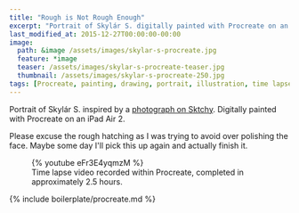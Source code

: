 ```yaml
---
title: "Rough is Not Rough Enough"
excerpt: "Portrait of Skylár S. digitally painted with Procreate on an iPad."
last_modified_at: 2015-12-27T00:00:00-00:00
image: 
  path: &image /assets/images/skylar-s-procreate.jpg
  feature: *image
  teaser: /assets/images/skylar-s-procreate-teaser.jpg
  thumbnail: /assets/images/skylar-s-procreate-250.jpg
tags: [Procreate, painting, drawing, portrait, illustration, time lapse, black and white, Sktchy]
---
```


Portrait of Skylár S. inspired by a [photograph on Sktchy](http://sktchy.com/hvnEKC). Digitally painted with Procreate on an iPad Air 2.

Please excuse the rough hatching as I was trying to avoid over polishing the face. Maybe some day I'll pick this up again and actually finish it.

<figure>
  {% youtube eFr3E4yqmzM %}
  <figcaption>Time lapse video recorded within Procreate, completed in approximately 2.5 hours.</figcaption>
</figure>

{% include boilerplate/procreate.md %}
